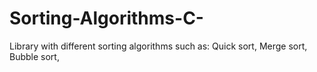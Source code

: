 # Sorting-Algorithms-C-
Library with different sorting algorithms such as: Quick sort, Merge sort, Bubble sort, 
